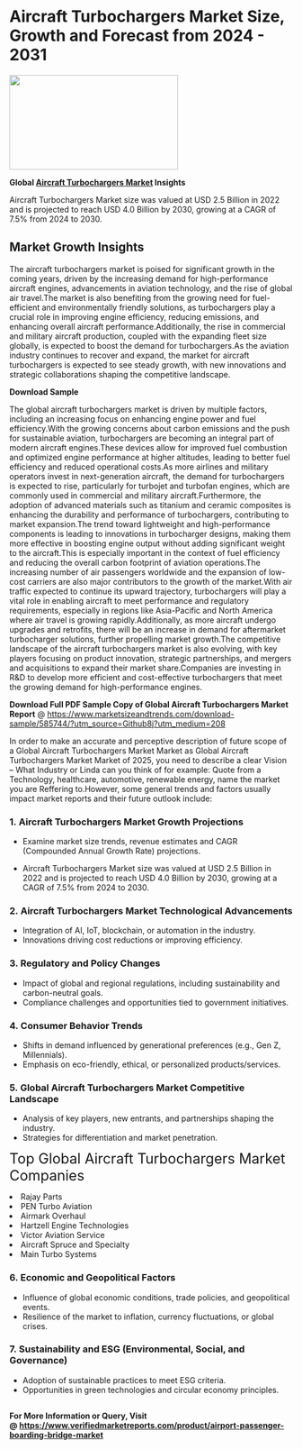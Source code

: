 <H1>Aircraft Turbochargers Market Size, Growth and Forecast from 2024 - 2031</H1><img class="aligncenter size-medium wp-image-584254" src="https://thirdeyenews.in/wp-content/uploads/2024/09/Global-Market-Research-300x168.jpeg" alt="" width="300" height="168" /><p><strong>Global&nbsp;<a href="https://www.marketsizeandtrends.com/download-sample/585744/?utm_source=Github8j?utm_medium=208">Aircraft Turbochargers Market</a> Insights</strong></p><p>Aircraft Turbochargers Market size was valued at USD 2.5 Billion in 2022 and is projected to reach USD 4.0 Billion by 2030, growing at a CAGR of 7.5% from 2024 to 2030.</p><p><h2>Market Growth Insights</h2> <p>The aircraft turbochargers market is poised for significant growth in the coming years, driven by the increasing demand for high-performance aircraft engines, advancements in aviation technology, and the rise of global air travel.The market is also benefiting from the growing need for fuel-efficient and environmentally friendly solutions, as turbochargers play a crucial role in improving engine efficiency, reducing emissions, and enhancing overall aircraft performance.Additionally, the rise in commercial and military aircraft production, coupled with the expanding fleet size globally, is expected to boost the demand for turbochargers.As the aviation industry continues to recover and expand, the market for aircraft turbochargers is expected to see steady growth, with new innovations and strategic collaborations shaping the competitive landscape.</p> <p><strong>Download Sample</strong></p> <p>The global aircraft turbochargers market is driven by multiple factors, including an increasing focus on enhancing engine power and fuel efficiency.With the growing concerns about carbon emissions and the push for sustainable aviation, turbochargers are becoming an integral part of modern aircraft engines.These devices allow for improved fuel combustion and optimized engine performance at higher altitudes, leading to better fuel efficiency and reduced operational costs.As more airlines and military operators invest in next-generation aircraft, the demand for turbochargers is expected to rise, particularly for turbojet and turbofan engines, which are commonly used in commercial and military aircraft.Furthermore, the adoption of advanced materials such as titanium and ceramic composites is enhancing the durability and performance of turbochargers, contributing to market expansion.The trend toward lightweight and high-performance components is leading to innovations in turbocharger designs, making them more effective in boosting engine output without adding significant weight to the aircraft.This is especially important in the context of fuel efficiency and reducing the overall carbon footprint of aviation operations.The increasing number of air passengers worldwide and the expansion of low-cost carriers are also major contributors to the growth of the market.With air traffic expected to continue its upward trajectory, turbochargers will play a vital role in enabling aircraft to meet performance and regulatory requirements, especially in regions like Asia-Pacific and North America where air travel is growing rapidly.Additionally, as more aircraft undergo upgrades and retrofits, there will be an increase in demand for aftermarket turbocharger solutions, further propelling market growth.The competitive landscape of the aircraft turbochargers market is also evolving, with key players focusing on product innovation, strategic partnerships, and mergers and acquisitions to expand their market share.Companies are investing in R&D to develop more efficient and cost-effective turbochargers that meet the growing demand for high-performance engines.<p><span class=""><strong>Download Full PDF Sample Copy of Global Aircraft Turbochargers Market Report</strong> @ <a href="https://www.marketsizeandtrends.com/download-sample/585744/?utm_source=Github8j?utm_medium=208" target="_blank">https://www.marketsizeandtrends.com/download-sample/585744/?utm_source=Github8j?utm_medium=208</a></span></p><p>In order to make an accurate and perceptive description of future scope of a Global&nbsp;Aircraft Turbochargers Market Market as Global&nbsp;Aircraft Turbochargers Market Market of 2025, you need to describe a clear Vision &ndash; What Industry or Linda can you think of for example: Quote from a Technology, healthcare, automotive, renewable energy, name the market you are Reffering to.However, some general trends and factors usually impact market reports and their future outlook include:</p><h3>1.&nbsp;<strong>Aircraft Turbochargers Market Growth Projections</strong></h3><ul><li>Examine market size trends, revenue estimates and CAGR (Compounded Annual Growth Rate) projections.</li><li><p>Aircraft Turbochargers Market size was valued at USD 2.5 Billion in 2022 and is projected to reach USD 4.0 Billion by 2030, growing at a CAGR of 7.5% from 2024 to 2030.</p></li></ul><h3>2.&nbsp;<strong>Aircraft Turbochargers Market Technological Advancements</strong></h3><ul><li>Integration of AI, IoT, blockchain, or automation in the industry.</li><li>Innovations driving cost reductions or improving efficiency.</li></ul><h3>3.&nbsp;<strong>Regulatory and Policy Changes</strong></h3><ul><li>Impact of global and regional regulations, including sustainability and carbon-neutral goals.</li><li>Compliance challenges and opportunities tied to government initiatives.</li></ul><h3>4.&nbsp;<strong>Consumer Behavior Trends</strong></h3><ul><li>Shifts in demand influenced by generational preferences (e.g., Gen Z, Millennials).</li><li>Emphasis on eco-friendly, ethical, or personalized products/services.</li></ul><h3>5.&nbsp;<strong>Global Aircraft Turbochargers Market Competitive Landscape</strong></h3><ul><li>Analysis of key players, new entrants, and partnerships shaping the industry.</li><li>Strategies for differentiation and market penetration.</li></ul><p data-pm-slice="1 1 []"><span style="color: inherit; font-family: inherit; font-size: 25px;">Top Global Aircraft Turbochargers Market Companies</span></p><div class="" data-test-id=""><p><li>Rajay Parts</li><li> PEN Turbo Aviation</li><li> Airmark Overhaul</li><li> Hartzell Engine Technologies</li><li> Victor Aviation Service</li><li> Aircraft Spruce and Specialty</li><li> Main Turbo Systems</li></p></div><h3>6.&nbsp;<strong>Economic and Geopolitical Factors</strong></h3><ul><li>Influence of global economic conditions, trade policies, and geopolitical events.</li><li>Resilience of the market to inflation, currency fluctuations, or global crises.</li></ul><h3>7.&nbsp;<strong>Sustainability and ESG (Environmental, Social, and Governance)</strong></h3><ul><li>Adoption of sustainable practices to meet ESG criteria.</li><li>Opportunities in green technologies and circular economy principles.</li></ul><h2><strong style="font-size: 14px;">For More Information or Query, Visit @&nbsp;</strong><a style="background-color: #ffffff; font-size: 14px;" href="https://www.marketsizeandtrends.com/report/aircraft-turbochargers-market/" target="_blank">https://www.verifiedmarketreports.com/product/airport-passenger-boarding-bridge-market</a></h2>